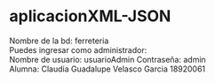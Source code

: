# aplicacionXML-JSON

Nombre de la bd: ferreteria
<br/>
Puedes ingresar como administrador:
<br/>
Nombre de usuario: usuarioAdmin
Contraseña: admin
<br/>
Alumna: Claudia Guadalupe Velasco Garcia 18920061
